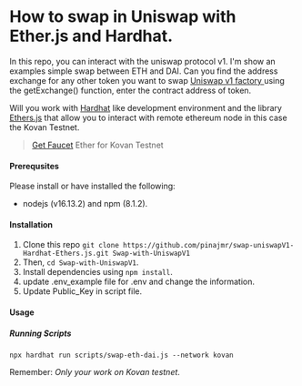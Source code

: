 # How to swap in Uniswap with Ether.js and Hardhat.

In this repo, you can interact with the uniswap protocol v1.
I'm show an examples  simple swap between ETH and DAI. Can you find the address exchange for any other token you want to swap [Uniswap v1 factory ](https://kovan.etherscan.io/address/0xD3E51Ef092B2845f10401a0159B2B96e8B6c3D30#readContract)
 using the getExchange() function, enter the contract address of token.

Will you work with [Hardhat](https://hardhat.org/) like development environment and the library  [Ethers.js](https://docs.ethers.io/) that allow you to interact with remote ethereum node in this case the Kovan Testnet.

 > [Get Faucet](https://faucets.chain.link/) Ether for Kovan Testnet

#### Prerequsites
Please install or have installed the following:
* nodejs (v16.13.2) and npm (8.1.2).

#### Installation

1. Clone this repo
`git clone https://github.com/pinajmr/swap-uniswapV1-Hardhat-Ethers.js.git Swap-with-UniswapV1`
2. Then, 
`cd Swap-with-UniswapV1`.
3. Install dependencies using 
`npm install`.
4. update .env_example file for .env and change the information.
5. Update Public_Key in script file.

#### Usage
##### Running Scripts
`npx hardhat run scripts/swap-eth-dai.js --network kovan`

Remember: _Only your work on Kovan testnet_.